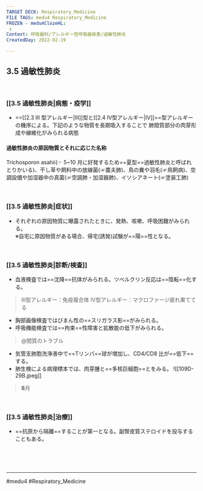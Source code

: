 ```yaml
---
TARGET DECK: Respiratory_Medicine
FILE TAGS: medu4 Respiratory_Medicine
FROZEN - medu4ClozeHL:
 : 
Context: 呼吸器科/アレルギー性呼吸器疾患/過敏性肺炎
CreatedDay: 2022-02-19

---
```


## 3.5 過敏性肺炎

<br>

### [[3.5 過敏性肺炎|病態・疫学]]
* ==[[2.3 III 型アレルギー|Ⅲ]]型と[[2.4 Ⅳ型アレルギー|Ⅳ]]==型アレルギーの機序による。下記のような物質を長期吸入することで 肺間質部分の肉芽形成や線維化がみられる病態
#### 過敏性肺炎の原因物質とそれに応じた名称
Trichosporon asahii(☞ 5~10 月に好発するため==夏型==過敏性肺炎と呼ばれとりかいる)、干し草や飼料中の放線菌(☞農夫肺)、鳥の糞や羽毛(☞鳥飼病)、空調設備や加湿器中の真菌(☞空調肺・加湿器肺)、イソシアネート(☞塗装工肺)
<!--ID: 1645771915249-->



<br>

### [[3.5 過敏性肺炎|症状]]
* それぞれの原因物質に曝露されたときに、発熱、咳嗽、呼吸困難がみられる。  
※自宅に原因物質がある場合、帰宅(誘発)試験が==陽==性となる。
<!--ID: 1645771915258-->



<br>

### [[3.5 過敏性肺炎|診断/検査]]
* 血液検査では==沈降==抗体がみられる。ツベルクリン反応は==陰転==化する。 
>Ⅲ型アレルギー：免疫複合体
>Ⅳ型アレルギー：マクロファージ疲れ果ててる
* 胸部画像検査ではびまん性の==スリガラス影==がみられる。
* 呼吸機能検査では==拘束==性障害と拡散能の低下がみられる。
>@間質のトラブル
* 気管支肺胞洗浄液中で==Tリンパ==球が増加し、CD4/CD8 比が==低下==する。
* 肺生検による病理標本では、肉芽腫と==多核巨細胞==とをみる。
![[109D-29B.jpeg]]
>**8**月
<!--ID: 1645771915270-->




<br>

### [[3.5 過敏性肺炎|治療]]
* ==抗原から隔離==することが第一となる。副腎皮質ステロイドを投与することもある。
 
<!--ID: 1645771915280-->


<br><br><br>

---
#medu4 #Respiratory_Medicine